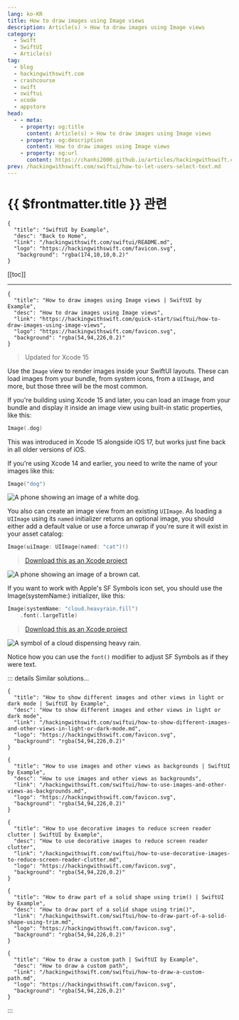 ```yaml
---
lang: ko-KR
title: How to draw images using Image views
description: Article(s) > How to draw images using Image views
category:
  - Swift
  - SwiftUI
  - Article(s)
tag: 
  - blog
  - hackingwithswift.com
  - crashcourse
  - swift
  - swiftui
  - xcode
  - appstore
head:
  - - meta:
    - property: og:title
      content: Article(s) > How to draw images using Image views
    - property: og:description
      content: How to draw images using Image views
    - property: og:url
      content: https://chanhi2000.github.io/articles/hackingwithswift.com/swiftui/how-to-draw-images-using-image-views.html
prev: /hackingwithswift.com/swiftui/how-to-let-users-select-text.md
---
```


# {{ $frontmatter.title }} 관련

```component VPCard
{
  "title": "SwiftUI by Example",
  "desc": "Back to Home",
  "link": "/hackingwithswift.com/swiftui/README.md",
  "logo": "https://hackingwithswift.com/favicon.svg",
   "background": "rgba(174,10,10,0.2)"
}
```

[[toc]]

---

```component VPCard
{
  "title": "How to draw images using Image views | SwiftUI by Example",
  "desc": "How to draw images using Image views",
  "link": "https://hackingwithswift.com/quick-start/swiftui/how-to-draw-images-using-image-views",
  "logo": "https://hackingwithswift.com/favicon.svg",
  "background": "rgba(54,94,226,0.2)"
}
```

> Updated for Xcode 15

Use the `Image` view to render images inside your SwiftUI layouts. These can load images from your bundle, from system icons, from a `UIImage`, and more, but those three will be the most common.

If you're building using Xcode 15 and later, you can load an image from your bundle and display it inside an image view using built-in static properties, like this:

```swift
Image(.dog)
```

This was introduced in Xcode 15 alongside iOS 17, but works just fine back in all older versions of iOS.

If you're using Xcode 14 and earlier, you need to write the name of your images like this:

```swift
Image("dog")
```

![A phone showing an image of a white dog.](https://hackingwithswift.com/img/books/quick-start/swiftui/how-to-draw-images-using-image-views-1~dark.png)

You also can create an image view from an existing `UIImage`. As loading a `UIImage` using its `named` initializer returns an optional image, you should either add a default value or use a force unwrap if you're sure it will exist in your asset catalog:

```swift
Image(uiImage: UIImage(named: "cat")!)
```

> [<FontIcon icon="fas fa-file-zipper"/>Download this as an Xcode project](https://hackingwithswift.com/files/projects/swiftui/how-to-draw-images-using-image-views-1.zip)

![A phone showing an image of a brown cat.](https://hackingwithswift.com/img/books/quick-start/swiftui/how-to-draw-images-using-image-views-2~dark.png)

If you want to work with Apple's SF Symbols icon set, you should use the Image(systemName:) initializer, like this:

```swift
Image(systemName: "cloud.heavyrain.fill")
    .font(.largeTitle)
```

> [<FontIcon icon="fas fa-file-zipper"/>Download this as an Xcode project](https://hackingwithswift.com/files/projects/swiftui/how-to-draw-images-using-image-views-2.zip)

![A symbol of a cloud dispensing heavy rain.](https://hackingwithswift.com/img/books/quick-start/swiftui/how-to-draw-images-using-image-views-3~dark.png)

Notice how you can use the `font()` modifier to adjust SF Symbols as if they were text.

::: details Similar solutions…

```component VPCard
{
  "title": "How to show different images and other views in light or dark mode | SwiftUI by Example",
  "desc": "How to show different images and other views in light or dark mode",
  "link": "/hackingwithswift.com/swiftui/how-to-show-different-images-and-other-views-in-light-or-dark-mode.md",
  "logo": "https://hackingwithswift.com/favicon.svg",
  "background": "rgba(54,94,226,0.2)"
}
```

```component VPCard
{
  "title": "How to use images and other views as backgrounds | SwiftUI by Example",
  "desc": "How to use images and other views as backgrounds",
  "link": "/hackingwithswift.com/swiftui/how-to-use-images-and-other-views-as-backgrounds.md",
  "logo": "https://hackingwithswift.com/favicon.svg",
  "background": "rgba(54,94,226,0.2)"
}
```

```component VPCard
{ 
  "title": "How to use decorative images to reduce screen reader clutter | SwiftUI by Example",
  "desc": "How to use decorative images to reduce screen reader clutter",
  "link": "/hackingwithswift.com/swiftui/how-to-use-decorative-images-to-reduce-screen-reader-clutter.md",
  "logo": "https://hackingwithswift.com/favicon.svg",
  "background": "rgba(54,94,226,0.2)"
}
```

```component VPCard
{
  "title": "How to draw part of a solid shape using trim() | SwiftUI by Example",
  "desc": "How to draw part of a solid shape using trim()",
  "link": "/hackingwithswift.com/swiftui/how-to-draw-part-of-a-solid-shape-using-trim.md",
  "logo": "https://hackingwithswift.com/favicon.svg",
  "background": "rgba(54,94,226,0.2)"
}
```

```component VPCard
{
  "title": "How to draw a custom path | SwiftUI by Example",
  "desc": "How to draw a custom path",
  "link": "/hackingwithswift.com/swiftui/how-to-draw-a-custom-path.md",
  "logo": "https://hackingwithswift.com/favicon.svg",
  "background": "rgba(54,94,226,0.2)"
}
```

:::

